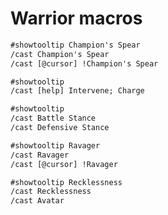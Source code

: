 # Warrior macros

```txt
#showtooltip Champion's Spear
/cast Champion's Spear
/cast [@cursor] !Champion's Spear
```

```txt
#showtooltip
/cast [help] Intervene; Charge
```

```txt
#showtooltip
/cast Battle Stance
/cast Defensive Stance
```

```txt
#showtooltip Ravager
/cast Ravager
/cast [@cursor] !Ravager
```

```txt
#showtooltip Recklessness
/cast Recklessness
/cast Avatar
```
